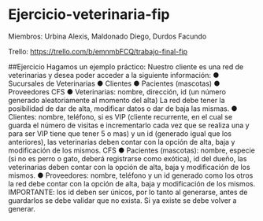 ﻿# Ejercicio-veterinaria-fip
Miembros: Urbina Alexis, Maldonado Diego, Durdos Facundo

Trello: https://trello.com/b/emnmbFCQ/trabajo-final-fip

##Ejercicio
Hagamos un ejemplo práctico: 
Nuestro cliente es una red de veterinarias y 
desea poder acceder a la siguiente información:
● Sucursales de Veterinarias
● Clientes
● Pacientes (mascotas)
● Proveedores
CFS
● Veterinarias: nombre, dirección, id (un número 
generado  aleatoriamente  al  momento  del  alta) 
La red debe tener la posibilidad de dar de alta, 
modificar datos o dar de baja las mismas.
● Clientes:  nombre,  teléfono,  si  es  VIP  (cliente 
recurrente, en el cual se guarda el número de 
visitas e incrementarlo cada vez que se realiza 
una y para ser VIP tiene que tener 5 o mas) y un 
id  (generado  igual  que  los  anteriores),  las 
veterinarias deben contar con la opción de alta, 
baja y modificación de los mismos.
CFS
● Pacientes (mascotas): nombre, especie (si no es 
perro o gato, deberá registrarse como exótica), id 
del  dueño,  las  veterinarias  deben  contar  con  la 
opción de alta, baja y modificación de los mismos.
● Proveedores: nombre, teléfono  y un id  generado 
como los otros la red debe contar con la opción de 
alta, baja y modificación de los mismos.
IMPORTANTE:  los  id  deben  ser  únicos,  por  lo  tanto  al 
generarse,  antes  de  guardarlos  se  debe  validar  que  no 
exista. Si ya existe se debe volver a generar. 